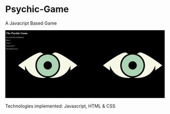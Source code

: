 # Psychic-Game
A Javacript Based Game 

![](images/preview.PNG)

Technologies implemented: Javascript, HTML & CSS
